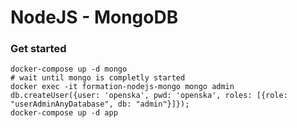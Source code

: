 # NodeJS - MongoDB

### Get started

    docker-compose up -d mongo
    # wait until mongo is completly started
    docker exec -it formation-nodejs-mongo mongo admin
    db.createUser({user: 'openska', pwd: 'openska', roles: [{role: "userAdminAnyDatabase", db: "admin"}]});
    docker-compose up -d app
